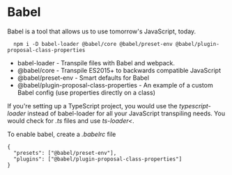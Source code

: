 # Babel

Babel is a tool that allows us to use tomorrow's JavaScript, today.

```
  npm i -D babel-loader @babel/core @babel/preset-env @babel/plugin-proposal-class-properties
```

- babel-loader - Transpile files with Babel and webpack.
- @babel/core - Transpile ES2015+ to backwards compatible JavaScript
- @babel/preset-env - Smart defaults for Babel
- @babel/plugin-proposal-class-properties - An example of a custom Babel config (use properties directly on a class)

If you're setting up a TypeScript project, you would use the _typescript-loader_ instead of babel-loader for all your JavaScript transpiling needs. You would check for _.ts_ files and use _ts-loader<_.

To enable babel, create a _.babelrc_ file

```
{
  "presets": ["@babel/preset-env"],
  "plugins": ["@babel/plugin-proposal-class-properties"]
}
```
